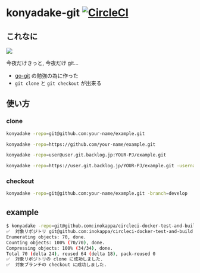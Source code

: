# konyadake-git [![CircleCI](https://circleci.com/gh/inokappa/konyadake-git.svg?style=svg)](https://circleci.com/gh/inokappa/konyadake-git)

## これなに

![](https://youtu.be/vhWaC9i7Eko)

今夜だけきっと, 今夜だけ git...

* [go-git](https://github.com/src-d/go-git) の勉強の為に作った
* `git clone` と `git checkout` が出来る

## 使い方

### clone

```sh
konyadake -repo=git@github.com:your-name/example.git
```

```sh
konyadake -repo=https://github.com/your-name/example.git
```

```sh
konyadake -repo=user@user.git.backlog.jp:YOUR-PJ/example.git
```

```sh
konyadake -repo=https://user.git.backlog.jp/YOUR-PJ/example.git -username=username
```

### checkout

```sh
konyadake -repo=git@github.com:your-name/example.git -branch=develop
```

## example

```sh
$ konyadake -repo=git@github.com:inokappa/circleci-docker-test-and-build.git -branch=develop
✅  対象リポジトリ git@github.com:inokappa/circleci-docker-test-and-build.git を circleci-docker-test-and-build に clone します.
Enumerating objects: 70, done.
Counting objects: 100% (70/70), done.
Compressing objects: 100% (34/34), done.
Total 70 (delta 24), reused 64 (delta 18), pack-reused 0
✅  対象リポジトリの clone に成功しました.
✅  対象ブランチの checkout に成功しました.
```
